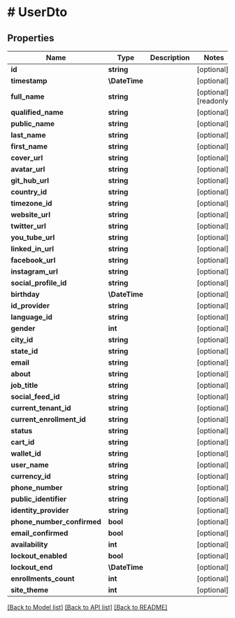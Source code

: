 # # UserDto

## Properties

Name | Type | Description | Notes
------------ | ------------- | ------------- | -------------
**id** | **string** |  | [optional]
**timestamp** | **\DateTime** |  | [optional]
**full_name** | **string** |  | [optional] [readonly]
**qualified_name** | **string** |  | [optional]
**public_name** | **string** |  | [optional]
**last_name** | **string** |  | [optional]
**first_name** | **string** |  | [optional]
**cover_url** | **string** |  | [optional]
**avatar_url** | **string** |  | [optional]
**git_hub_url** | **string** |  | [optional]
**country_id** | **string** |  | [optional]
**timezone_id** | **string** |  | [optional]
**website_url** | **string** |  | [optional]
**twitter_url** | **string** |  | [optional]
**you_tube_url** | **string** |  | [optional]
**linked_in_url** | **string** |  | [optional]
**facebook_url** | **string** |  | [optional]
**instagram_url** | **string** |  | [optional]
**social_profile_id** | **string** |  | [optional]
**birthday** | **\DateTime** |  | [optional]
**id_provider** | **string** |  | [optional]
**language_id** | **string** |  | [optional]
**gender** | **int** |  | [optional]
**city_id** | **string** |  | [optional]
**state_id** | **string** |  | [optional]
**email** | **string** |  | [optional]
**about** | **string** |  | [optional]
**job_title** | **string** |  | [optional]
**social_feed_id** | **string** |  | [optional]
**current_tenant_id** | **string** |  | [optional]
**current_enrollment_id** | **string** |  | [optional]
**status** | **string** |  | [optional]
**cart_id** | **string** |  | [optional]
**wallet_id** | **string** |  | [optional]
**user_name** | **string** |  | [optional]
**currency_id** | **string** |  | [optional]
**phone_number** | **string** |  | [optional]
**public_identifier** | **string** |  | [optional]
**identity_provider** | **string** |  | [optional]
**phone_number_confirmed** | **bool** |  | [optional]
**email_confirmed** | **bool** |  | [optional]
**availability** | **int** |  | [optional]
**lockout_enabled** | **bool** |  | [optional]
**lockout_end** | **\DateTime** |  | [optional]
**enrollments_count** | **int** |  | [optional]
**site_theme** | **int** |  | [optional]

[[Back to Model list]](../../README.md#models) [[Back to API list]](../../README.md#endpoints) [[Back to README]](../../README.md)
